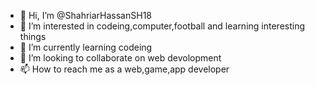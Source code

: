 - 👋 Hi, I’m @ShahriarHassanSH18
- 👀 I’m interested in codeing,computer,football and learning interesting things
- 🌱 I’m currently learning codeing
- 💞️ I’m looking to collaborate on web devolopment
- 📫 How to reach me as a web,game,app developer

<!---
ShahriarHassanSH18/ShahriarHassanSH18 is a ✨ special ✨ repository because its `README.md` (this file) appears on your GitHub profile.
You can click the Preview link to take a look at your changes.
--->
